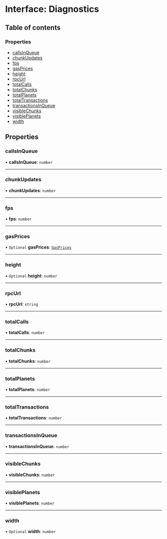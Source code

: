 # Interface: Diagnostics

## Table of contents

### Properties

- [callsInQueue](Diagnostics.md#callsinqueue)
- [chunkUpdates](Diagnostics.md#chunkupdates)
- [fps](Diagnostics.md#fps)
- [gasPrices](Diagnostics.md#gasprices)
- [height](Diagnostics.md#height)
- [rpcUrl](Diagnostics.md#rpcurl)
- [totalCalls](Diagnostics.md#totalcalls)
- [totalChunks](Diagnostics.md#totalchunks)
- [totalPlanets](Diagnostics.md#totalplanets)
- [totalTransactions](Diagnostics.md#totaltransactions)
- [transactionsInQueue](Diagnostics.md#transactionsinqueue)
- [visibleChunks](Diagnostics.md#visiblechunks)
- [visiblePlanets](Diagnostics.md#visibleplanets)
- [width](Diagnostics.md#width)

## Properties

### callsInQueue

• **callsInQueue**: `number`

---

### chunkUpdates

• **chunkUpdates**: `number`

---

### fps

• **fps**: `number`

---

### gasPrices

• `Optional` **gasPrices**: [`GasPrices`](GasPrices.md)

---

### height

• `Optional` **height**: `number`

---

### rpcUrl

• **rpcUrl**: `string`

---

### totalCalls

• **totalCalls**: `number`

---

### totalChunks

• **totalChunks**: `number`

---

### totalPlanets

• **totalPlanets**: `number`

---

### totalTransactions

• **totalTransactions**: `number`

---

### transactionsInQueue

• **transactionsInQueue**: `number`

---

### visibleChunks

• **visibleChunks**: `number`

---

### visiblePlanets

• **visiblePlanets**: `number`

---

### width

• `Optional` **width**: `number`

